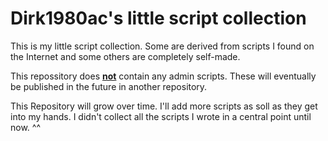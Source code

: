 # Dirk1980ac's little script collection

This is my little script collection.
Some are derived from scripts I found on the Internet and some others are completely self-made.  
  
This repossitory does <b><u>not</u></b> contain any admin scripts. These will eventually be published in the future in another repository.  
  
This Repository will grow over time. I'll add more scripts as soll as they get into my hands. I didn't collect all the scripts I wrote in a central point until now. ^^
